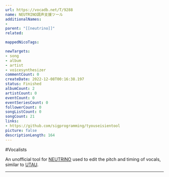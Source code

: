 ```yaml
---
url: https://vocadb.net/T/9288
name: NEUTRINO調声支援ツール
additionalNames: 
- 
parent: "[[neutrino]]"
related:

mappedNicoTags:

newTargets:
- song
- album
- artist
- voicesynthesizer
commentCount: 0
createDate: 2022-12-08T00:16:38.197
status: Finished
albumCount: 2
artistCount: 0
eventCount: 0
eventSeriesCount: 0
followerCount: 0
songListCount: 0
songCount: 21
links: 
- https://github.com/sigprogramming/tyouseisientool
picture: false
descriptionLength: 164
---
```


#Vocalists

An unofficial tool for [NEUTRINO](https://vocadb.net/T/7430/neutrino) used to edit the pitch and timing of vocals, similar to [UTAU](https://vocadb.net/T/447/utau).

---

